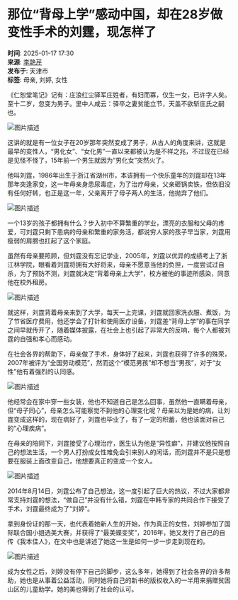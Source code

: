 # 那位“背母上学”感动中国，却在28岁做变性手术的刘霆，现怎样了

**时间**: 2025-01-17 17:30  
**来源**: [李艳芹](https://www.sohu.com/a/849808262_121626697?spm=smpc.content-abroad.content.1.1737573771465TinSxfC)  
**发布于**: 天津市  
**标签**: 母亲, 刘婷, 女性

《仁恕堂笔记》记有：庄浪红尘驿军庄姓者，有妇而寡，仅生一女，已许字人矣。至十二岁，忽变为男子。里中人咸云：驿卒之妻贫能立节，天盖不欲斩庄氏之嗣也。

![图片描述](//q1.itc.cn/q_70/images01/20250116/cfda214724f14a2fa6056ab86b9433ff.jpeg)

这讲的就是有一位女子在20岁那年突然变成了男子，从古人的角度来讲，这就是最早的变性人，“男化女”、“女化男”一直以来都被认为是不祥之兆，不过现在已经是见怪不怪了，15年前一个男生就因为“男化女”突然火了。

他叫刘霆，1986年出生于浙江省湖州市，本该拥有一个快乐童年的刘霆却在13年那年突逢家变，这一年母亲身患尿毒症，为了治疗母亲，父亲砸锅卖铁，但依旧没有任何好转，也正是这一年，父亲离开了母子两人的生活，他抛弃了他们。

![图片描述](//q2.itc.cn/q_70/images01/20250116/736e28a6fccd420bbf2c327487650389.jpeg)

一个13岁的孩子都拥有什么？步入初中不算繁重的学业，漂亮的衣服和父母的疼爱，可刘霆只剩下患病的母亲和繁重的家务活，都说穷人家的孩子早当家，刘霆用瘦弱的肩膀也扛起了这个家庭。

虽然有母亲要照顾，但刘霆没有忘记学业，2005年，刘霆以优异的成绩考上了浙江林学院，眼看着刘霆将拥有大好将来，母亲不愿意当他的负担，一度尝试过自杀，为了预防不测，刘霆就决定“背着母亲上大学”，校方被他的事迹所感染，同意他在校外租房。

![图片描述](//q3.itc.cn/q_70/images01/20250116/785fcdd3e22e4690a02f66b87ed6079e.jpeg)

就这样，刘霆背着母亲来到了大学，每天一上完课，刘霆就回家洗衣服、煮饭，为了节省医疗费用，他还学会了打针和使用医疗设备，刘霆差“背母上学”的事在同学之间早就传开了，随着媒体披露，在社会上也引起了非常大的反响，每个人都被刘霆的自强和孝心而感动。

在社会各界的帮助下，母亲做了手术，身体好了起来，刘霆也获得了许多的殊荣，2007年被评为“全国劳动模范”，然而这个“模范男孩”却不想当“男孩”，对于“女性”他有着强烈的认同感。

![图片描述](//q3.itc.cn/q_70/images01/20250116/a91d5470582c4b95a4d895acc9e44aaa.jpeg)

他经常会在家中穿一些女装，他也不知道自己是怎么回事，虽然他一直瞒着母亲，但“母子同心”，母亲怎么可能察觉不到他的心理变化呢？母亲以为是她的病，让刘霆变成这样的，现在病好了，刘霆也毕业了，有了一定的积蓄，他也该面对自己的“心理疾病”。

在母亲的陪同下，刘霆接受了心理治疗，医生认为他是“异性癖”，并建议他按照自己的想法生活，一个男人打扮成女性难免会引来别人的闲话，而刘霆并不是只是想要在服装上面改变自己，他想要真正的变成一个女人。

![图片描述](//q3.itc.cn/q_70/images01/20250116/d2bb0675bea74d57948d3c316e1b69fa.jpeg)

2014年8月14日，刘霆公布了自己想法，这一度引起了巨大的热议，不过大家都非常支持刘霆的想法，“做自己”并没有什么错，刘霆在中韩专家的共同合作下接受了手术，刘霆最终成为了“刘婷”。

拿到身份证的那一天，也代表着她新人生的开始，作为真正的女性，刘婷参加了国际联合国小姐选美大赛，并获得了“最美蝶变奖”，2016年，她又发行了自己的自传《我本佳人》，在文中也是讲述了她这一生是如何一步一步走到现在的。

![图片描述](//q6.itc.cn/q_70/images01/20250116/584057f4e3f84a4ca16a7c7f40cfafaa.jpeg)

成为女性之后，刘婷没有停下自己的脚步，这么多年，她得到了社会各界的许多帮助，她也是从事着公益活动，同时她将自己的新书的版权收入的一半用来捐赠贫困山区的儿童助学。她的美也得到了社会的认可。
<!-- tcd_original_link https://www.sohu.com/a/849808262_121626697 -->
